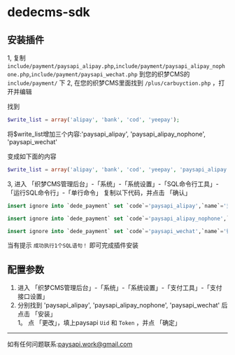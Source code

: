 # dedecms-sdk

## 安装插件

1, 复制 `include/payment/paysapi_alipay.php`,`include/payment/paysapi_alipay_nophone.php`,`include/payment/paysapi_wechat.php` 到您的织梦CMS的 `include/payment/` 下
2, 在您的织梦CMS里面找到 `/plus/carbuyction.php` ，打开并编辑

找到

```php
$write_list = array('alipay', 'bank', 'cod', 'yeepay');
```

将$write_list增加三个内容:'paysapi_alipay', 'paysapi_alipay_nophone', 'paysapi_wechat'

变成如下面的内容

```php
$write_list = array('alipay', 'bank', 'cod', 'yeepay', 'paysapi_alipay', 'paysapi_alipay_nophone', 'paysapi_wechat');
```
  
3, 进入 「织梦CMS管理后台」-「系统」-「系统设置」-「SQL命令行工具」-「运行SQL命令行」-「单行命令」
  复制以下代码，并点击 「确认」
 
```sql
insert ignore into `dede_payment` set `code`='paysapi_alipay',`name`='支付宝',`fee`=0,`description`='paysapi提供的支付宝支付',`rank`=1,`config`='a:2:{s:12:"paysapi_uid";a:4:{s:5:"title";s:13:"paysapi.com提供的Uid";s:11:"description";s:21:"在paysapi.com:账号设置->API接口信息拿到";s:4:"type";s:4:"text";s:5:"value";s:0:"";}s:15:"paysapi_token";a:4:{s:5:"title";s:16:"paysapi.com提供的Token";s:11:"description";s:21:"在paysapi.com:账号设置->API接口信息拿到";s:4:"type";s:4:"text";s:5:"value";s:0:"";}}',`enabled`=0,`cod`=0,`online`=1;

insert ignore into `dede_payment` set `code`='paysapi_alipay_nophone',`name`='支付宝',`fee`=0,`description`='paysapi提供的支付宝(不挂机)支付',`rank`=1,`config`='a:2:{s:12:"paysapi_uid";a:4:{s:5:"title";s:13:"paysapi.com提供的Uid";s:11:"description";s:21:"在paysapi.com:账号设置->API接口信息拿到";s:4:"type";s:4:"text";s:5:"value";s:0:"";}s:15:"paysapi_token";a:4:{s:5:"title";s:16:"paysapi.com提供的Token";s:11:"description";s:21:"在paysapi.com:账号设置->API接口信息拿到";s:4:"type";s:4:"text";s:5:"value";s:0:"";}}',`enabled`=0,`cod`=0,`online`=1;

insert ignore into `dede_payment` set `code`='paysapi_wechat',`name`='微信',`fee`=0,`description`='paysapi提供的微信支付',`rank`=1,`config`='a:2:{s:12:"paysapi_uid";a:4:{s:5:"title";s:13:"paysapi.com提供的Uid";s:11:"description";s:21:"在paysapi.com:账号设置->API接口信息拿到";s:4:"type";s:4:"text";s:5:"value";s:0:"";}s:15:"paysapi_token";a:4:{s:5:"title";s:16:"paysapi.com提供的Token";s:11:"description";s:21:"在paysapi.com:账号设置->API接口信息拿到";s:4:"type";s:4:"text";s:5:"value";s:0:"";}}',`enabled`=0,`cod`=0,`online`=1;

```

  当有提示 `成功执行1个SQL语句！` 即可完成插件安装
  
## 配置参数

1. 进入 「织梦CMS管理后台」-「系统」-「系统设置」-「支付工具」-「支付接口设置」  
1. 分别找到 'paysapi_alipay', 'paysapi_alipay_nophone', 'paysapi_wechat' 后点击 「安装」  
1。 点 「更改」，填上paysapi `Uid` 和 `Token` ，并点 「确定」


------


如有任何问题联系:paysapi.work@gmail.com
